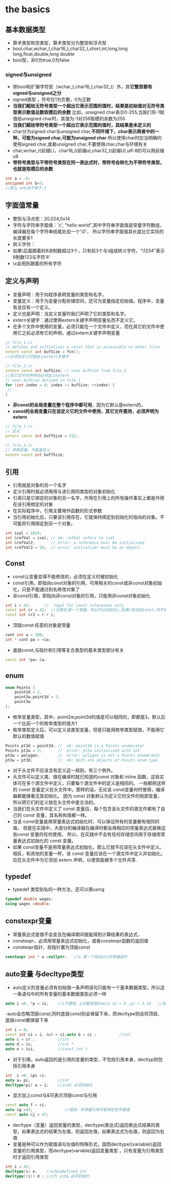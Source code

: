 # the basics

## 基本数据类型

- 算术类型和空类型，算术类型分为整型和浮点型
- bool,char,wchar_t,char16_t,char32_t,short,int,long,long long,float,double,long double
- bool型，非0为true,0为false

### signed与unsigned
- 除bool和扩展字符型（wchar_t,char16_t,char32_t）外，其**它整型都有signed与unsigned之分**
- signed类型 ，符号位1为负数，0为正数
- **当我们赋给无符号类型一个超出它表示范围的值时，结果是初始值对无符号类型表示数值总数取模后的余数**
 比如，unsigned char表示0-255,当我们将-1赋值给unsigned char时，其值为-1对256取模的余数为255
- **当我们赋给带符号类型一个超出它表示范围的值时，其结果是未定义的**
- char分为signed char与unsigned char,**不同环境下，char表示两者中的一种，可能为signed char,可能为unsigned char**
 所以使用char时应当明确的使用signed char,或者unsigned char,不要使用char,char与环境有关
- char,wchar_t(前缀L)，char16_t(前缀u),char32_t(前缀U),utf-8的可以用前缀u8
- **带符号类型与不带符号类型在同一表达式时，带符号会转化为不带符号类型，也就是取模后的余数**

```c++
int a = -8;
unsigned int b=5;
//那么 a+b并不等于-3
```

## 字面值常量

- 整型与浮点型：20,024,0x14
- 字符与字符串字面值：'c', "hello world",其中字符串字面值是常量字符数组，编译器在每个字符串结尾处加一个'\0'，
 所以字符串字面值其长度比它实际的长度要多1
- 转义字符：
 - 如果\后面跟着的8进制数超过3个，只有前3个与\组成转义字符，“\1234"表示8制数123与字符’4‘
 - \x会用到跟着的所有字符

## 定义与声明

- 变量声明：用于向程序表明变量的类型和名字。
- 变量定义：用于为变量分配存储空间，还可为变量指定初始值。程序中，变量有且仅有一个定义。
- 定义也是声明：当定义变量时我们声明了它的类型和名字。
- extern关键字：通过使用extern关键字声明变量名而不定义它。
- 在多个文件中使用的变量，必须只能在一个文件中定义，而在其它的文件中使用它之前必须有它的声明，通过extern关键字声明变量

```c++
// file_1.cc
// defines and initializes a const that is accessible to other files
extern const int bufSize = fcn();
//必须在定义时就加上extern关键字

// file_2.cc
extern const int bufSize; // uses bufSize from file_1
//其它文件的声明也必须加上extern
// uses bufSize defined in file_1
for (int index = 0; index != bufSize; ++index) {
 //...
}
```

- **非const的全局变量在整个程序中都可用**，因为它默认是extern的，
- **const的全局变量只在该定义它的文件中使用，其它文件要用，必须声明为extern**

```c++
// file_1.cc
// 定义
extern const int buffSize = 512;

// file_2.cc
// 声明变量，不能是定义
extern const int buffSize;
```

## 引用

- 引用就是对象的另一个名字
- 定义引用时就必须用用与该引用同类型的对象初始化
- 引用只是它绑定的对象的另一名字，作用在引用上的所有操作事实上都是作用在该引用绑定的对象
- 在实际程序中，引用主要用作函数的形式参数
- 当引用初始化后，只要该引用存在，它就保持绑定到初始化时指向的对象。不可能将引用绑定到另一个对象。

```c++
int ival = 1024;
int &refVal = ival; // ok: refVal refers to ival
int &refVal2;       // error: a reference must be initialized
int &refVal3 = 10;  // error: initializer must be an object.
```

## Const

- const让变量变得不能修改的，必须在定义时被初始化
- const引用，即指向const对象的引用，可用相关的const或非const对象初始化，只是不能通过别名修改对象了
- 非const引用，即指向非const对象的引用，只能用非const对象初始化

```c++
int i = 42;      //  legal for const references only
const int &r = 42;  //注意42是一个常量，所以可以初始化r,如果r前没加const,则不能用42初始化了
const int &r2 = r + i;
```

- 顶层const:任意的对象是常量

```c++
cont int a = 100;
int * cont pa = =&a;
```

- 底层const,与指针和引用等复合类型的基本类型部分有关

```c++
const int *pa= &a;
```

## enum

```c++
enum Points {
    point2d = 2,
    point2w,point3d = 3,
    point3w
};
```

- 枚举变量类型，其中，point2w,point3d的值是可以相同的，即都是3，默认后一个比前一个的枚举类型的值大1
- 枚举类型定义后，可以定义该类型变量，但是只能用枚举类型赋值，不能用它默认的数值赋值

```c++
Points pt3d = point3d; //  ok: point3d is a Points enumerator
Points pt2w = 3;       //  error: pt2w initialized with int
pt2w = polygon;        //  error: polygon is not a Points enumerator
pt2w = pt3d;           //  ok: both are objects of Points enum type
```

- 对于头文件不应该含有定义这一规则，有三个例外。
- 头文件可以定义类、值在编译时就已知道的const 对象和 inline 函数，这些实体可在多个源文件中定义，只要每个源文件中的定义是相同的。
 一般都把这样的 const 变量定义在头文件中。那样的话，无论该 const变量何时使用，编译器都能够看见其初始化。
 因为 const 对象默认为定义它的文件的局部变量，所以把它们的定义放在头文件中是合法的。
- 当我们在头文件中定义了 const 变量后，每个包含该头文件的源文件都有了自己的 const 变量，其名称和值都一样。
- 当该 const变量是用常量表达式初始化时，可以保证所有的变量都有相同的值。
 但是在实践中，大部分的编译器在编译时都会用相应的常量表达式替换这些const 变量的任何使用。
 所以，在实践中不会有任何存储空间用于存储用常量表达式初始化的 const 变量。
- 如果 const变量不是用常量表达式初始化，那么它就不应该在头文件中定义。相反，和其他的变量一样，该 const
 变量应该在一个源文件中定义并初始化。应在头文件中为它添加 extern 声明，以使其能被多个文件共享.

## typedef

- typedef 类型别名的一种方法，还可以用using

```c++
typedef double wages;
using wages =double;
```

## constexpr变量

- 常量表达式是值不会变且在编译期间就能得到计算结果的表达式，
- constexpr，必须用常量表达式初始化，或者constexpr函数的返回值
- constexpr指针，将指针置为顶层const

```c++
constexpr int * a =nullptr;   //a 是一个指向int的常量指针
```

## auto变量 与decltype类型

- auto定义的变量必须有初始值一条声明语句只能有一个基本数据类型，所以这一条语句中的所有变量的基本数据类型必须一样

```c++
auto i =0, *p = &i;    //i为整型，p为整型指针auto sz = 0 ,pi = 3.14   //错误，两个数据类型不一致
```

-auto会忽略顶层const,同时底层const则会保留下来，而decltype则会将顶层、底层const都保留下来

```c++
int i = 0;
const int ci = i, &cr = ci;auto b = ci ;          //int
auto c = cr ;          //int
auto d = &i;           //int *
auto e = &ci;          //const int *
```

- 对于引用，auto返回的是引用的变量的类型，不包括引用本身，decltyp则包括引用本身

```c++
int  i =0, &pi =i;
auto a= pi;            //int
decltype(pi) a = i;    //int& 必须初始化
```

- 显示加上const与&可表示顶层const与引用

```c++
const auto f = ci;
auto &g =42;              //错误，非常量引用不能绑定到字面值
const auto &j = 42;
```

- decltype（变量）返回变量的类型，decltype(表达式)返回表达式结果的类型，如果表达式的结果为左值，则返回左值，如果表达式为右值，则返回为右值
- 变量是种可以作为赋值语句左值的特殊形式，因而decltype((variable))返回变量的引用类型，而decltype(variable)返回变量类型 ，只有变量为引用类型时才返回引用类型

```c++
int i = 42;
decltype(i) e;    //e为undefined int
decltype((i)) d ; //d为 int&,必须初始化
```